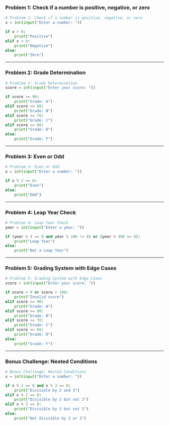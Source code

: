 ### Problem 1: Check if a number is positive, negative, or zero

```python
# Problem 1: Check if a number is positive, negative, or zero
x = int(input("Enter a number: "))

if x > 0:
    print("Positive")
elif x < 0:
    print("Negative")
else:
    print("Zero")
```

---

### Problem 2: Grade Determination

```python
# Problem 2: Grade Determination
score = int(input("Enter your score: "))

if score >= 90:
    print("Grade: A")
elif score >= 80:
    print("Grade: B")
elif score >= 70:
    print("Grade: C")
elif score >= 60:
    print("Grade: D")
else:
    print("Grade: F")
```

---

### Problem 3: Even or Odd

```python
# Problem 3: Even or Odd
x = int(input("Enter a number: "))

if x % 2 == 0:
    print("Even")
else:
    print("Odd")
```

---

### Problem 4: Leap Year Check

```python
# Problem 4: Leap Year Check
year = int(input("Enter a year: "))

if (year % 4 == 0 and year % 100 != 0) or (year % 400 == 0):
    print("Leap Year")
else:
    print("Not a Leap Year")
```

---

### Problem 5: Grading System with Edge Cases

```python
# Problem 5: Grading System with Edge Cases
score = int(input("Enter your score: "))

if score < 0 or score > 100:
    print("Invalid score")
elif score >= 90:
    print("Grade: A")
elif score >= 80:
    print("Grade: B")
elif score >= 70:
    print("Grade: C")
elif score >= 60:
    print("Grade: D")
else:
    print("Grade: F")
```

---

### Bonus Challenge: Nested Conditions

```python
# Bonus Challenge: Nested Conditions
x = int(input("Enter a number: "))

if x % 2 == 0 and x % 3 == 0:
    print("Divisible by 2 and 3")
elif x % 2 == 0:
    print("Divisible by 2 but not 3")
elif x % 3 == 0:
    print("Divisible by 3 but not 2")
else:
    print("Not divisible by 2 or 3")
```
